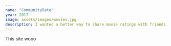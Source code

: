 ```yaml
---
name: "CommunityRate"
year: 2017
image: assets/images/movies.jpg
description: I wanted a better way to share movie ratings with friends. So I made a web app with Django to do just that!
---
```

This site wooo